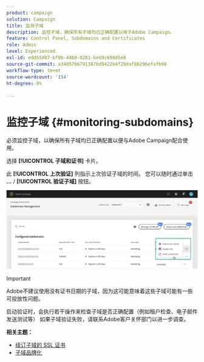 ```yaml
---
product: campaign
solution: Campaign
title: 监测子域
description: 监控子域，确保所有子域均已正确配置以用于Adobe Campaign。
feature: Control Panel, Subdomains and Certificates
role: Admin
level: Experienced
exl-id: edd55d07-bf0b-44b0-8281-be69c698d5e8
source-git-commit: a3485766791387bd9422b4f29daf86296efafb98
workflow-type: tm+mt
source-wordcount: '154'
ht-degree: 9%

---
```



# 监控子域 {#monitoring-subdomains}

必须监控子域，以确保所有子域均已正确配置以便与Adobe Campaign配合使用。

选择 **[!UICONTROL 子域和证书]** 卡片。

此 **[!UICONTROL 上次验证]** 列指示上次验证子域的时间。 您可以随时通过单击 **...** / **[!UICONTROL 验证子域]** 按钮。

![](assets/subdomain_verification.png)

>[!IMPORTANT]
>
>Adobe不建议使用没有证书日期的子域，因为这可能意味着这些子域可能有一些可投放性问题。

启动验证时，会执行若干操作来检查子域是否正确配置（例如租户检查、电子邮件发送测试等） 如果子域验证失败，请联系Adobe客户关怀部门以进一步调查。

**相关主题：**

* [续订子域的 SSL 证书](../../subdomains-certificates/using/renewing-subdomain-certificate.md)
* [子域品牌化](../../subdomains-certificates/using/subdomains-branding.md)
